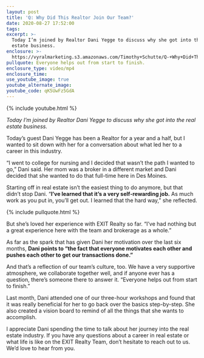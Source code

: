 ```yaml
---
layout: post
title: 'Q: Why Did This Realtor Join Our Team?'
date: 2020-08-27 17:52:00
tags:
excerpt: >-
  Today I’m joined by Realtor Dani Yegge to discuss why she got into the real
  estate business.
enclosure: >-
  https://vyralmarketing.s3.amazonaws.com/Timothy+Schutte/Q-+Why+Did+This+Realtor+Join+Our+Team_.mp4
pullquote: Everyone helps out from start to finish.
enclosure_type: video/mp4
enclosure_time:
use_youtube_image: true
youtube_alternate_image:
youtube_code: qK5UwFz5GdA
---
```


{% include youtube.html %}

*Today I’m joined by Realtor Dani Yegge to discuss why she got into the real estate business.*

Today’s guest Dani Yegge has been a Realtor for a year and a half, but I wanted to sit down with her for a conversation about what led her to a career in this industry.

“I went to college for nursing and I decided that wasn’t the path I wanted to go,” Dani said. Her mom was a broker in a different market and Dani decided that she wanted to do that full-time here in Des Moines.

Starting off in real estate isn’t the easiest thing to do anymore, but that didn’t stop Dani. “**I’ve learned that it’s a very self-rewarding job.** As much work as you put in, you’ll get out. I learned that the hard way,” she reflected.

{% include pullquote.html %}

But she’s loved her experience with EXIT Realty so far. “I’ve had nothing but a great experience here with the team and brokerage as a whole.”

As far as the spark that has given Dani her motivation over the last six months, **Dani points to “the fact that everyone motivates each other and pushes each other to get our transactions done.”**

And that’s a reflection of our team’s culture, too. We have a very supportive atmosphere, we collaborate together well, and if anyone ever has a question, there’s someone there to answer it. “Everyone helps out from start to finish.”

Last month, Dani attended one of our three-hour workshops and found that it was really beneficial for her to go back over the basics step-by-step. She also created a vision board to remind of all the things that she wants to accomplish.

I appreciate Dani spending the time to talk about her journey into the real estate industry. If you have any questions about a career in real estate or what life is like on the EXIT Realty Team, don’t hesitate to reach out to us. We’d love to hear from you.